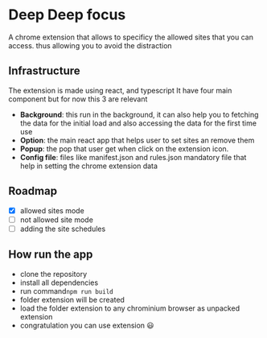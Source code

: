 # Deep Deep focus

A chrome extension that allows to specificy the allowed sites that you can access. thus allowing you to avoid the distraction

## Infrastructure

The extension is made using react, and typescript
It have four main component but for now this 3 are relevant

- **Background**: this run in the background, it can also help you to fetching the data for the initial load and also accessing the data for the first time use
- **Option**: the main react app that helps user to set sites an remove them
- **Popup**: the pop that user get when click on the extension icon.
- **Config file**: files like manifest.json and rules.json mandatory file that help in setting the chrome extension data

## Roadmap

- [x] allowed sites mode
- [ ] not allowed site mode
- [ ] adding the site schedules

## How run the app

- clone the repository
- install all dependencies
- run command`npm run build`
- folder extension will be created
- load the folder extension to any chrominium browser as unpacked extension
- congratulation you can use extension :smiley:
